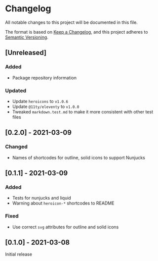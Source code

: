 # Changelog
All notable changes to this project will be documented in this file.

The format is based on [Keep a Changelog](https://keepachangelog.com/en/1.0.0/),
and this project adheres to [Semantic Versioning](https://semver.org/spec/v2.0.0.html).

## [Unreleased]

### Added

- Package repository information

### Updated

- Update `heroicons` to `v1.0.6`
- Update `@11ty/eleventy` to `v1.0.0`
- Tweaked `markdown.test.md` to make it more consistent with other test files

## [0.2.0] - 2021-03-09

### Changed

- Names of shortcodes for outline, solid icons to support Nunjucks

## [0.1.1] - 2021-03-09

### Added

- Tests for nunjucks and liquid
- Warning about `heroicon-*` shortcodes to README

### Fixed

- Use correct `svg` attributes for outline and solid icons

## [0.1.0] - 2021-03-08

Initial release